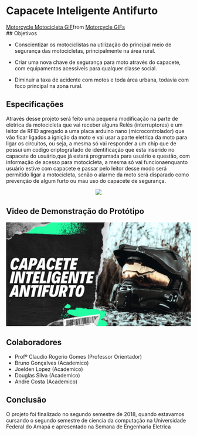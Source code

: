# Capacete Inteligente Antifurto

<div class="tenor-gif-embed" data-postid="15219781" data-share-method="host" data-aspect-ratio="1.33333" data-width="100%"><a href="https://tenor.com/view/motorcycle-motocicleta-moto-pica-pau-woodpecker-gif-15219781">Motorcycle Motocicleta GIF</a>from <a href="https://tenor.com/search/motorcycle-gifs">Motorcycle GIFs</a></div> <script type="text/javascript" async src="https://tenor.com/embed.js"></script>
## Objetivos

- Conscientizar os motociclistas na utilização do principal meio de segurança das
motocicletas, principalmente na área rural.

- Criar uma nova chave de segurança para moto através do capacete, com equipamentos
acessíveis para qualquer classe social.

- Diminuir a taxa de acidente com motos e toda área urbana, todavia com foco principal na
zona rural.

## Especificações

Através desse projeto será feito uma pequena modificação na parte de eletrica da
motocicleta que vai receber alguns Relés (interruptores) e um leitor de RFID agregado a uma 
placa arduino nano (microcontrolador) que vão ficar ligados a ignição da moto e vai usar a parte eletrica 
da moto para ligar os circuitos, ou seja, a mesma só vai responder a um chip que de possui um codigo
criptografado de identificação que esta inserido no capacete do usuário,que já estará programada 
para usuário e questão, com informação de acesso para motocicleta, a mesma só vai funcionaenquanto 
usuário estive com capacete e passar pelo leitor desse modo será permitido ligar a motocicleta, senão 
o alarme da moto será disparado como prevenção de algum furto ou mau uso do capacete de segurança.

<p align="center">
  <img src="https://www.electrofun.pt/img/cms/1490784318_tmp_Circuito-RFID-RC522-Arduino.jpg"/>
</p>

## Video de Demonstração do Protótipo 

[![IMAGE ALT TEXT HERE](https://github.com/Douglas-cc/safetyHelmet.io/blob/master/capa-02.png)](https://www.youtube.com/watch?v=NqQYebr0R78&feature=youtu.be)


## Colaboradores

 - Profº Claudio Rogerio Gomes (Professor Orientador)
 - Bruno Gonçalves (Academico)
 - Joelden Lopez (Academico)
 - Douglas Silva (Academico)
 - Andre Costa (Academico)
 
 ## Conclusão
 O projeto foi finalizado no segundo semestre de 2018, quando estavamos cursando o segundo semestre de ciencia da computação
 na Universidade Federal do Amapá e apresentado na Semana de Engenharia Eletrica 
